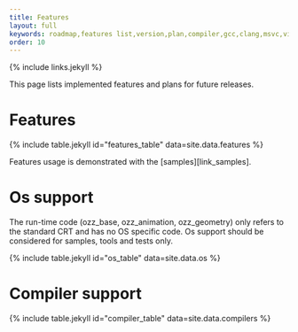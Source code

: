 ```yaml
---
title: Features
layout: full
keywords: roadmap,features list,version,plan,compiler,gcc,clang,msvc,visual studio,os,mac,osx,ios,windows,linux,debian,freebsd
order: 10
---
```


{% include links.jekyll %}

This page lists implemented features and plans for future releases.

Features
========

{% include table.jekyll id="features_table" data=site.data.features %}

Features usage is demonstrated with the [samples][link_samples].

Os support
==========

The run-time code (ozz_base, ozz_animation, ozz_geometry) only refers to the standard CRT and has no OS specific code. Os support should be considered for samples, tools and tests only.

{% include table.jekyll id="os_table" data=site.data.os %}

Compiler support
================

{% include table.jekyll id="compiler_table" data=site.data.compilers %}
